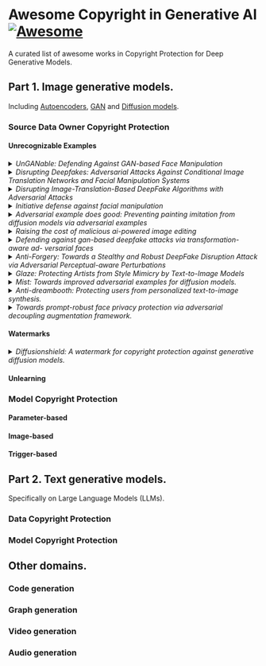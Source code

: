# Awesome Copyright in Generative AI [![Awesome](https://awesome.re/badge-flat.svg)](https://awesome.re)

A curated list of awesome works in Copyright Protection for Deep Generative Models.

## Part 1. Image generative models. 
Including [Autoencoders](https://arxiv.org/abs/1312.6114), [GAN](https://arxiv.org/abs/1406.2661) and [Diffusion models](https://arxiv.org/abs/2006.11239).
### Source Data Owner Copyright Protection

#### Unrecognizable Examples
<details>

<summary> <i>UnGANable: Defending Against GAN-based Face Manipulation</i> </summary>

&nbsp;&nbsp;&nbsp;[[paper]](https://arxiv.org/abs/2210.00957)

&nbsp;&nbsp;&nbsp;Against GAN Inversion; create adversarial examples to maximize the discrepancy between adversarial examples and original samples in the latent space of the generator.

</details>

<details>

<summary> <i>Disrupting Deepfakes: Adversarial Attacks Against Conditional Image Translation Networks and Facial Manipulation Systems</i> </summary>

&nbsp;&nbsp;&nbsp;[[paper]](https://arxiv.org/abs/2003.01279)

&nbsp;&nbsp;&nbsp;Against Image-translation GAN; create adversarial examples for the generator.

</details>

<details>

<summary> <i>Disrupting Image-Translation-Based DeepFake Algorithms with Adversarial Attacks</i> </summary>

&nbsp;&nbsp;&nbsp;[[paper]](https://openaccess.thecvf.com/content_WACVW_2020/papers/w4/Yeh_Disrupting_Image-Translation-Based_DeepFake_Algorithms_with_Adversarial_Attacks_WACVW_2020_paper.pdf)

&nbsp;&nbsp;&nbsp;Against DeepNude; defining Nullifying Attack and Distorting Attack. 

</details>

<details>

<summary> <i>Initiative defense against facial manipulation</i> </summary>

&nbsp;&nbsp;&nbsp;[[paper]](https://ojs.aaai.org/index.php/AAAI/article/view/16254)

&nbsp;&nbsp;&nbsp;Grey-box and black-box adversarial examples.

</details>

<details>

<summary> <i>Adversarial example does good: Preventing painting imitation from diffusion models via adversarial examples</i> </summary>

&nbsp;&nbsp;&nbsp;[[paper]](https://arxiv.org/abs/2302.04578)

&nbsp;&nbsp;&nbsp;Adversarial examples generated via training loss of Diffusion models.

</details>

<details>

<summary> <i>Raising the cost of malicious ai-powered image editing</i> </summary>

&nbsp;&nbsp;&nbsp;[[paper]](https://arxiv.org/abs/2302.04578)

&nbsp;&nbsp;&nbsp; Encoder attack and Diffusion attack.

</details>

<details>

<summary> <i>Defending against gan-based deepfake attacks via transformation-aware ad- versarial faces</i> </summary>

&nbsp;&nbsp;&nbsp;[[paper]](https://arxiv.org/abs/2006.07421)

&nbsp;&nbsp;&nbsp; Utilize adversarial examples against Deepfake models in training.

</details>

<details>

<summary> <i>Anti-Forgery: Towards a Stealthy and Robust DeepFake Disruption Attack via Adversarial Perceptual-aware Perturbations</i> </summary>

&nbsp;&nbsp;&nbsp;[[paper]](https://arxiv.org/abs/2206.00477)

&nbsp;&nbsp;&nbsp; They observed that adversarial perturbations on the Lab color space are robust to input reconstruction. Therefore, they converted the input from RGB space to the Lab color space and added perceptual-aware adversarial perturbations to the color channel to maintain robustness against input transformations.

</details>

<details>

<summary> <i>Glaze: Protecting Artists from Style Mimicry by Text-to-Image Models</i> </summary>

&nbsp;&nbsp;&nbsp;[[paper]](https://arxiv.org/abs/2302.04222)

&nbsp;&nbsp;&nbsp; The core idea of GLAZE is to guide the diffusion model to learn an alternative target style T that is totally different from the style of protected images.

</details>

<details>

<summary> <i>Mist: Towards improved adversarial examples for diffusion models.</i> </summary>

&nbsp;&nbsp;&nbsp;[[paper]](https://arxiv.org/abs/2305.12683)

&nbsp;&nbsp;&nbsp; Improve the transferability of adversarial examples by combining different losses.

</details>

<details>

<summary> <i>Anti-dreambooth: Protecting users from personalized text-to-image synthesis.</i> </summary>

&nbsp;&nbsp;&nbsp;[[paper]](https://arxiv.org/abs/2303.15433)

&nbsp;&nbsp;&nbsp; Against DreamBooth and generate poisons via a bi-level optimization problem.

</details>

<details>

<summary> <i>Towards prompt-robust face privacy protection via adversarial decoupling augmentation framework.</i>  </summary>

&nbsp;&nbsp;&nbsp;[[paper]](https://arxiv.org/abs/2305.03980)

&nbsp;&nbsp;&nbsp; Introduces multi-level text-related augmentations for defense stability against various attacker prompts

</details>


#### Watermarks
<details>

<summary> <i>Diffusionshield: A watermark for copyright protection against generative diffusion models.</i>  </summary>

&nbsp;&nbsp;&nbsp;[[paper]](https://arxiv.org/abs/2306.04642)

&nbsp;&nbsp;&nbsp; "...blockwise watermarks, as exemplified in Figure 9, are engineered to convey a greater amount of
information...a joint optimization strategy is leveraged to optimize both the pixel values of watermark patches..."

</details>

#### Unlearning

### Model Copyright Protection

#### Parameter-based

#### Image-based

#### Trigger-based

## Part 2. Text generative models.
Specifically on Large Language Models (LLMs).

### Data Copyright Protection

### Model Copyright Protection

## Other domains.

### Code generation

### Graph generation

### Video generation

### Audio generation


